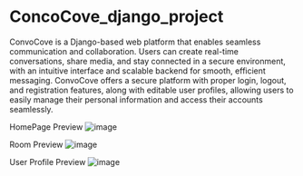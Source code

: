 # ConcoCove_django_project
ConvoCove is a Django-based web platform that enables seamless communication and collaboration. Users can create real-time conversations, share media, and stay connected in a secure environment, with an intuitive interface and scalable backend for smooth, efficient messaging.
ConvoCove offers a secure platform with proper login, logout, and registration features, along with editable user profiles, allowing users to easily manage their personal information and access their accounts seamlessly.

HomePage Preview
![image](https://github.com/user-attachments/assets/9c483dbc-a567-4fe0-98a9-51a901ea2945)

Room Preview
![image](https://github.com/user-attachments/assets/b1c30d52-103c-48f6-ae43-d03228eb15e3)

User Profile Preview
![image](https://github.com/user-attachments/assets/89a27762-2275-481a-8d24-1754af1fea90)
